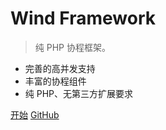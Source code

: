 <!-- ![logo](_media/icon.svg) -->

# Wind Framework

> 纯 PHP 协程框架。

- 完善的高并发支持
- 丰富的协程组件
- 纯 PHP、无第三方扩展要求

[开始](/v1/)
[GitHub](https://github.com/wind-framework)
